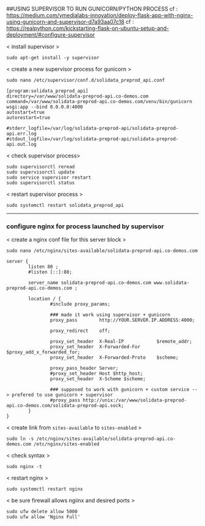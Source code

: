 

##USING SUPERVISOR TO RUN GUNICORN/PYTHON PROCESS
cf : https://medium.com/ymedialabs-innovation/deploy-flask-app-with-nginx-using-gunicorn-and-supervisor-d7a93aa07c18
cf : https://realpython.com/kickstarting-flask-on-ubuntu-setup-and-deployment/#configure-supervisor


< install supervisor >
```
sudo apt-get install -y supervisor
```

< create a new supervisor process for gunicorn >
```
sudo nano /etc/supervisor/conf.d/solidata_preprod_api.conf
```

```
[program:solidata_preprod_api]
directory=/var/www/solidata-preprod-api.co-demos.com
command=/var/www/solidata-preprod-api.co-demos.com/venv/bin/gunicorn wsgi:app --bind 0.0.0.0:4000
autostart=true
autorestart=true

#stderr_logfile=/var/log/solidata-preprod-api/solidata-preprod-api.err.log
#stdout_logfile=/var/log/solidata-preprod-api/solidata-preprod-api.out.log
```

< check supervisor process>
```
sudo supervisorctl reread
sudo supervisorctl update
sudo service supervisor restart
sudo supervisorctl status
```

< restart supervisor process >
```
sudo systemctl restart solidata_preprod_api
```


------------


### configure nginx for process launched by supervisor

< create a nginx conf file for this server block >
```
sudo nano /etc/nginx/sites-available/solidata-preprod-api.co-demos.com
```

```
server {
        listen 80 ;
        #listen [::]:80;

        server_name solidata-preprod-api.co-demos.com www.solidata-preprod-api.co-demos.com ;

        location / {
                #include proxy_params;

                ### made it work using supervisor + gunicorn
                proxy_pass        http://YOUR.SERVER.IP.ADDRESS:4000;

                proxy_redirect    off;

                proxy_set_header  X-Real-IP            $remote_addr;
                proxy_set_header  X-Forwarded-For      $proxy_add_x_forwarded_for;
                proxy_set_header  X-Forwarded-Proto    $scheme;

                proxy_pass_header Server;
                #proxy_set_header Host $http_host;
                proxy_set_header  X-Scheme $scheme;

                ### supposed to work with gunicorn + custom service --> prefered to use gunicorn + supervisor
                #proxy_pass http://unix:/var/www/solidata-preprod-api.co-demos.com/solidata-preprod-api.sock;
        }
}

```


< create link from `sites-available` to `sites-enabled` >
```
sudo ln -s /etc/nginx/sites-available/solidata-preprod-api.co-demos.com /etc/nginx/sites-enabled
```

< check syntax >
```
sudo nginx -t
```

< restart nginx >
```
sudo systemctl restart nginx
```

< be sure firewall allows ngiinx and desired ports >
```
sudo ufw delete allow 5000
sudo ufw allow 'Nginx Full'
```

